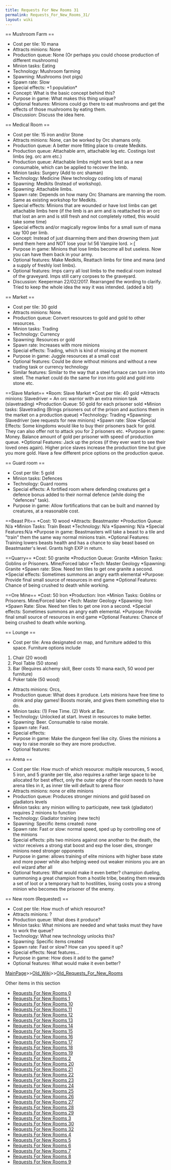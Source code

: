 ```yaml
---
title: Requests For New Rooms 31
permalink: Requests_For_New_Rooms_31/
layout: wiki
---
```

== Mushroom Farm ==

* Cost per tile: 10 mana
* Attracts minions: None
* Production queue: None (Or perhaps you could choose production of different mushrooms)
* Minion tasks: Eating
* Technology: Mushroom farming
* Spawning: Mushrooms (not pigs)
* Spawn rate: Slow
* Special effects: +1 population* 
* Concept: What is the basic concept behind this?
* Purpose in game: What makes this thing unique?
* Optional features: Minions could go there to eat mushrooms and get the effects of those mushrooms by eating them.
* Discussion: Discuss the idea here.

== Medical Room ==
* Cost per tile: 15 iron and/or Stone
* Attracts minions: None, can be worked by Orc shamans only.
* Production queue: A better more fitting place to create Medkits.
* Production queue: Attachable arm, attachable leg etc. Costings lost limbs (eg. orc arm etc.)
* Production queue: Attachable limbs might work best as a new consumable, which can be applied to recover the limb.
* Minion tasks: Surgery (Add to orc shaman)
* Technology: Medicine (New technology costing lots of mana)
* Spawning: Medkits (Instead of workshop).
* Spawning: Attachable limbs.
* Spawn rate: Depends on how many Orc Shamans are manning the room. Same as existing workshop for Medkits.
* Special effects: Minions that are wounded or have lost limbs can get attachable limbs here (if the limb is an arm and is reattached to an orc that lost an arm and is still fresh and not completely rotted, this would take some time)
* Special effects and/or magically regrow limbs for a small sum of mana say 100 per limb.
* Concept: Instead of just disarming them and then drowning them just send them here and NOT lose your lvl 56 Vampire lord. &gt;:[
* Purpose in game: Minions that lose limbs become all but useless. Now you can have them back in your army.
* Optional features: Make Medkits, Reattach limbs for time and mana (and a supply of freshly lost limbs).
* Optional features: Imps carry all lost limbs to the medical room instead of the graveyard. Imps still carry corpses to the graveyard.
* Discussion: Keeperman 22/02/2017. Rearranged the wording to clarify. Tried to keep the whole idea the way it was intended. (added a bit)

== Market ==
* Cost per tile: 30 gold
* Attracts minions: None.
* Production queue: Convert resources to gold and gold to other resources.
* Minion tasks: Trading
* Technology: Currency
* Spawning: Resources or gold
* Spawn rate: Increases with more minions
* Special effects: Trading, which is kind of missing at the moment
* Purpose in game: Juggle resources at a small cost
* Optional features: Could be done without minions and without a new trading task or currency technology
* Similar features: Similar to the way that a steel furnace can turn iron into steel. The market could do the same for iron into gold and gold into stone etc.

==Slave Market==
*Room: Slave Market
*Cost per tile: 40 gold
*Attracts minions: Slavedriver = An orc warrior with an extra minion task (slavetrading)
*Production Queue: 50 gold for each prisoner sold
*Minion tasks: Slavetrading (Brings prisoners out of the prison and auctions them in the market on a production queue)
*Technology: Trading
*Spawning: Slavedriver (see requests for new minions)
*Spawn rate: Slow
*Special Effects: Some kingdoms would like to buy their prisoners back for gold. They can also offer not to attack you for 2 prisoners etc.
*Purpose in game: Money. Balance amount of gold per prisoner with speed of production queue.
*Optional Features: Jack up the prices (if they ever want to see their loved ones again). Higher price slaves increase the production time but give you more gold. Have a few different price options on the production queue.

== Guard room ==
* Cost per tile: 5 gold
* Minion tasks: Defences
* Technology: Guard rooms
* Special effects: A fortified room where defending creatures get a defence bonus added to their normal defence (while doing the &quot;defences&quot; task).
* Purpose in game: Allow fortifications that can be built and manned by creatures, at a reasonable cost.


==Beast Pit==
*Cost: 10 wood
*Attracts: Beastmaster
*Production Queue: N/a
*Minion Tasks: Train Beast
*Technology: N/a
*Spawning: N/a
*Special Features:N/a
*Purpose in game: Beastmasters will take a beast to a tile and &quot;train&quot; them the same way normal minions train.
*Optional Features: Training lowers beasts health and has a chance to slay beast based on Beastmaster's level. Grants high EXP in return.


==Quarry==
*Cost: 50 granite
*Production Queue: Granite
*Minion Tasks: Goblins or Prisoners. Mine/Forced labor
*Tech: Master Geology
*Spawning: Granite
*Spawn rate: Slow. Need ten tiles to get one granite a second.
*Special effects: Sometimes summons an angry earth elemental
*Purpose: Provide final small source of resources in end game
*Optional Features: Chance of being crushed to death while working.


==Ore Mine==
*Cost: 50 Iron
*Production: Iron
*Minion Tasks: Goblins or Prisoners. Mine/Forced labor
*Tech: Master Geology
*Spawning: Iron
*Spawn Rate: Slow. Need ten tiles to get one iron a second.
*Special effects: Sometimes summons an angry eath elemental.
*Purpose: Provide final small source of resources in end game
*Optional Features: Chance of being crushed to death while working.



== Lounge  ==
* Cost per tile: Area designated on map, and furniture added to this space. Furniture options include
1. Chair (20 wood)
2. Pool Table (50 stone)
3. Bar (Requires alchemy skill, Beer costs 10 mana each, 50 wood per furniture)
4. Poker table (50 wood)

* Attracts minions: Orcs, 
* Production queue: What does it produce. Lets minions have free time to drink and play games! Boosts morale, and gives them something else to do.
* Minion tasks: (1) Free Time. (2) Work at Bar.
* Technology: Unlocked at start. Invest in resources to make better.
* Spawning: Beer. Consumable to raise morale. 
* Spawn rate: Fast.
* Special effects: 
* Purpose in game: Make the dungeon feel like city. Gives the minions a way to raise morale so they are more productive. 
* Optional features:

== Arena ==
* Cost per tile: How much of which resource: multiple resources, 5 wood, 5 iron, and 5 granite per tile, also requires a rather large space to be allocated for best effect, only the outer edge of the room needs to have arena tiles in it, as inner tile will default to arena floor
* Attracts minions: none or elite minions
* Production queue: Produces stronger minions and gold based on gladiators levels
* Minion tasks: any minion willing to participate, new task (gladiator) requires 2 minions to function
* Technology: Gladiator training (new tech)
* Spawning: Specific items created: none
* Spawn rate: Fast or slow: normal speed, sped up by controlling one of the minions
* Special effects: pits two minions against one another to the death, the victor receives a strong stat boost and exp the loser dies, stronger minions need stronger opponents
* Purpose in game: allows training of elite minions with higher base state and more power while also helping weed out weaker minions you are an evil wizard after all
* Optional features: What would make it even better? champion dueling, summoning a great champion from a hostile tribe, beating them rewards a set of loot or a temporary halt to hostilities, losing costs you a strong minion who becomes the prisoner of the enemy.

== New room (Requested) ==
* Cost per tile: How much of which resource?
* Attracts minions: ?
* Production queue: What does it produce?
* Minion tasks: What minions are needed and what tasks must they have to work the queue?
* Technology: What new technology unlocks this?
* Spawning: Specific items created
* Spawn rate: Fast or slow? How can you speed it up?
* Special effects: Neat features...
* Purpose in game: How does it add to the game?
* Optional features: What would make it even better?

[MainPage](/keeperrl_wiki/ "wikilink")>>[Old_Wiki](/keeperrl_wiki/Old_Wiki "wikilink")>>[Old_Requests_For_New_Rooms](/keeperrl_wiki/Old_Requests_For_New_Rooms "wikilink")

Other items in this section
-    [Requests For New Rooms 0](/keeperrl_wiki/Requests_For_New_Rooms_0 "wikilink")
-    [Requests For New Rooms 1](/keeperrl_wiki/Requests_For_New_Rooms_1 "wikilink")
-    [Requests For New Rooms 10](/keeperrl_wiki/Requests_For_New_Rooms_10 "wikilink")
-    [Requests For New Rooms 11](/keeperrl_wiki/Requests_For_New_Rooms_11 "wikilink")
-    [Requests For New Rooms 12](/keeperrl_wiki/Requests_For_New_Rooms_12 "wikilink")
-    [Requests For New Rooms 13](/keeperrl_wiki/Requests_For_New_Rooms_13 "wikilink")
-    [Requests For New Rooms 14](/keeperrl_wiki/Requests_For_New_Rooms_14 "wikilink")
-    [Requests For New Rooms 15](/keeperrl_wiki/Requests_For_New_Rooms_15 "wikilink")
-    [Requests For New Rooms 16](/keeperrl_wiki/Requests_For_New_Rooms_16 "wikilink")
-    [Requests For New Rooms 17](/keeperrl_wiki/Requests_For_New_Rooms_17 "wikilink")
-    [Requests For New Rooms 18](/keeperrl_wiki/Requests_For_New_Rooms_18 "wikilink")
-    [Requests For New Rooms 19](/keeperrl_wiki/Requests_For_New_Rooms_19 "wikilink")
-    [Requests For New Rooms 2](/keeperrl_wiki/Requests_For_New_Rooms_2 "wikilink")
-    [Requests For New Rooms 20](/keeperrl_wiki/Requests_For_New_Rooms_20 "wikilink")
-    [Requests For New Rooms 21](/keeperrl_wiki/Requests_For_New_Rooms_21 "wikilink")
-    [Requests For New Rooms 22](/keeperrl_wiki/Requests_For_New_Rooms_22 "wikilink")
-    [Requests For New Rooms 23](/keeperrl_wiki/Requests_For_New_Rooms_23 "wikilink")
-    [Requests For New Rooms 24](/keeperrl_wiki/Requests_For_New_Rooms_24 "wikilink")
-    [Requests For New Rooms 25](/keeperrl_wiki/Requests_For_New_Rooms_25 "wikilink")
-    [Requests For New Rooms 26](/keeperrl_wiki/Requests_For_New_Rooms_26 "wikilink")
-    [Requests For New Rooms 27](/keeperrl_wiki/Requests_For_New_Rooms_27 "wikilink")
-    [Requests For New Rooms 28](/keeperrl_wiki/Requests_For_New_Rooms_28 "wikilink")
-    [Requests For New Rooms 29](/keeperrl_wiki/Requests_For_New_Rooms_29 "wikilink")
-    [Requests For New Rooms 3](/keeperrl_wiki/Requests_For_New_Rooms_3 "wikilink")
-    [Requests For New Rooms 30](/keeperrl_wiki/Requests_For_New_Rooms_30 "wikilink")
-    [Requests For New Rooms 32](/keeperrl_wiki/Requests_For_New_Rooms_32 "wikilink")
-    [Requests For New Rooms 4](/keeperrl_wiki/Requests_For_New_Rooms_4 "wikilink")
-    [Requests For New Rooms 5](/keeperrl_wiki/Requests_For_New_Rooms_5 "wikilink")
-    [Requests For New Rooms 6](/keeperrl_wiki/Requests_For_New_Rooms_6 "wikilink")
-    [Requests For New Rooms 7](/keeperrl_wiki/Requests_For_New_Rooms_7 "wikilink")
-    [Requests For New Rooms 8](/keeperrl_wiki/Requests_For_New_Rooms_8 "wikilink")
-    [Requests For New Rooms 9](/keeperrl_wiki/Requests_For_New_Rooms_9 "wikilink")
